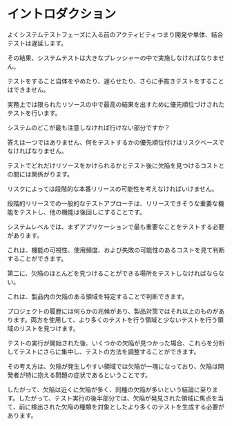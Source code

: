 # イントロダクション

よくシステムテストフェーズに入る前のアクティビティつまり開発や単体、結合テストは遅延します。

その結果、システムテストは大きなプレッシャーの中で実施しなければなりません。

テストをすること自体をやめたり、遅らせたり、さらに手抜きテストをすることはできません。

実務上では限られたリソースの中で最高の結果を出すために優先順位づけされたテストを行います。

システムのどこが最も注意しなければ行けない部分ですか？

答えは一つではありません、何をテストするかの優先順位付けはリスクベースでなければなりません。

テストでどれだけリソースをかけられるかとテスト後に欠陥を見つけるコストとの間には関係がります。

リスクによっては段階的な本番リリースの可能性を考えなければいけません。

段階的リリースでの一般的なテストアプローチは、リリースできそうな重要な機能をテストし、他の機能は後回しにすることです。

システムレベルでは、まずアプリケーションで最も重要なことをテストする必要があります。

これは、機能の可視性、使用頻度、および失敗の可能性のあるコストを見て判断することができます。

第二に、欠陥のほとんどを見つけることができる場所をテストしなければならない。

これは、製品内の欠陥のある領域を特定することで判断できます。

プロジェクトの履歴には何らかの兆候があり、製品対策ではそれ以上のものがあります。両方を使用して、より多くのテストを行う領域と少ないテストを行う領域のリストを見つけます。

テストの実行が開始された後、いくつかの欠陥が見つかった場合、これらを分析してテストにさらに集中し、テストの方法を調整することができます。

その考え方は、欠陥が発生しやすい領域では欠陥が一塊になっており、欠陥は開発者が特に抱える問題の症状であるということです。

したがって、欠陥は近くに欠陥が多く、同種の欠陥が多いという結論に至ります。したがって、テスト実行の後半部分では、欠陥が発見された領域に焦点を当て、前に検出された欠陥の種類を対象としたより多くのテストを生成する必要があります。

